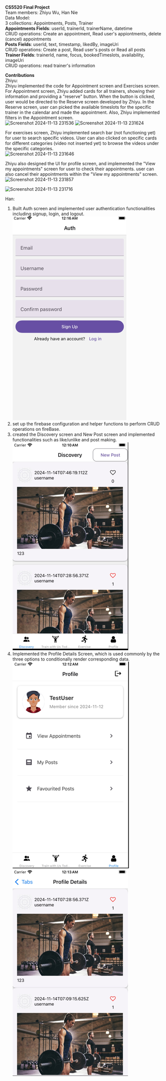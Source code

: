 **CS5520 Final Project**<br>
Team members: Zhiyu Wu, Han Nie<br>
Data Model:<br>
3 collections: Appointments, Posts, Trainer<br>
**Appointments Fields**: userId, trainerId, trainerName, datetime<br>
CRUD operations: Create an appointment, Read user's appiontments, delete (cancel) appointments<br>
**Posts Fields**: userId, text, timestamp, likedBy, imageUri<br>
CRUD operations: Create a post, Read user's posts or Read all posts<br>
**Trainer Fields**: trainerId, name, focus, bookedTimeslots, availability, imageUri<br>
CRUD operations: read trainer's information<br>


**Contributions**<br>
Zhiyu:<br>
Zhiyu implemented the code for Appointment screen and Exercises screen. For Appointment screen, Zhiyu added cards for all trainers, showing their information and providing a "reserve" button. When the button is clicked, user would be directed to the Reserve screen developed by Zhiyu. In the Reserve screen, user can picked the available timeslots for the specific trainer in the calendar and made the appointment. Also, Zhiyu implemented filters in the Appointment screen.<br> 
![Screenshot 2024-11-13 231536](https://github.com/user-attachments/assets/e049bb9c-5765-4ba1-b429-554fe87bb8e4)
![Screenshot 2024-11-13 231624](https://github.com/user-attachments/assets/a50a429d-1c67-4337-bac0-9fd83cc7694d)


For exercises screen, Zhiyu implemented search bar (not functioning yet) for user to search specific videos. User can also clicked on specific cards for different categories (video not inserted yet) to browse the videos under the specific categories.<br> 
![Screenshot 2024-11-13 231646](https://github.com/user-attachments/assets/4d2371da-361d-44fd-9ca7-58f324dadb39)

Zhiyu also designed the UI for profile screen, and implemented the "View my appointments" screen for user to check their appointments. user can also cancel their appointments within the "View my appointments" screen.<br>
![Screenshot 2024-11-13 231857](https://github.com/user-attachments/assets/a9dab02e-1f89-46d3-8127-c814a141cbf1)

![Screenshot 2024-11-13 231716](https://github.com/user-attachments/assets/a45d191e-e7b2-4c55-bfc5-faf99bb1a704)

Han:<br> 
1. Built Auth screen and implemented user authentication functionalities including signup, login, and logout.
![img_4.png](img_4.png)
2. set up the firebase configuration and helper functions to perform CRUD operations on fireBase.
3. created the Discovery screen and New Post screen and implemented functionalities such as like/unlike and post making.
![img_1.png](img_1.png)
4. Implemented the Profile Details Screen, which is used commonly by the three options to conditionally render corresponding data.
![img_2.png](img_2.png)
![img_3.png](img_3.png)













